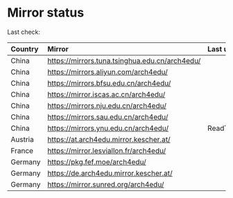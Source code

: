 <script src="./time.js"></script>
# Mirror status
Last check: <script type="text/javascript">localize(1687202023.7560847);</script>

|Country|Mirror|Last update|
|:------|:-----|:----------|
|China|https://mirrors.tuna.tsinghua.edu.cn/arch4edu/|<script type="text/javascript">localize(1687156345);</script>|
|China|https://mirrors.aliyun.com/arch4edu/|<script type="text/javascript">localize(1687069764);</script>|
|China|https://mirrors.bfsu.edu.cn/arch4edu/|<script type="text/javascript">localize(1687156345);</script>|
|China|https://mirror.iscas.ac.cn/arch4edu/|<script type="text/javascript">localize(1687156345);</script>|
|China|https://mirrors.nju.edu.cn/arch4edu/|<script type="text/javascript">localize(1687112970);</script>|
|China|https://mirrors.sau.edu.cn/arch4edu/|<script type="text/javascript">localize(1673850842);</script>|
|China|https://mirrors.ynu.edu.cn/arch4edu/|ReadTimeout|
|Austria|https://at.arch4edu.mirror.kescher.at/|<script type="text/javascript">localize(1687156345);</script>|
|France|https://mirror.lesviallon.fr/arch4edu/|<script type="text/javascript">localize(1687156345);</script>|
|Germany|https://pkg.fef.moe/arch4edu/|<script type="text/javascript">localize(1687156345);</script>|
|Germany|https://de.arch4edu.mirror.kescher.at/|<script type="text/javascript">localize(1687156345);</script>|
|Germany|https://mirror.sunred.org/arch4edu/|<script type="text/javascript">localize(1687156345);</script>|

<script src="./tablefilter/tablefilter.js"></script>
<script src="./table.js"></script>